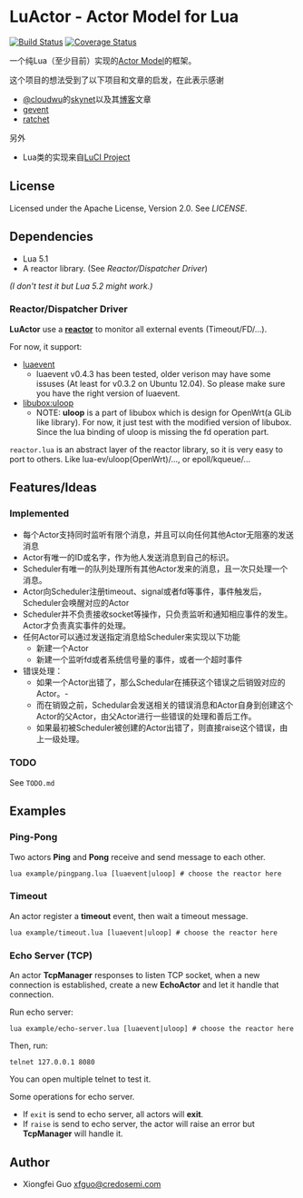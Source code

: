 LuActor - Actor Model for Lua
=============================

[![Build Status](https://travis-ci.org/xfguo/luactor.svg?branch=master)](https://travis-ci.org/xfguo/luactor) [![Coverage Status](https://coveralls.io/repos/xfguo/luactor/badge.png?branch=master)](https://coveralls.io/r/xfguo/luactor?branch=master)

一个纯Lua（至少目前）实现的[Actor Model](http://en.wikipedia.org/wiki/Actor_model)的框架。

这个项目的想法受到了以下项目和文章的启发，在此表示感谢

- [@cloudwu](https://github.com/cloudwu)的[skynet](https://github.com/cloudwu/skynet)以及其[博客](blog.codingnow.com)文章
- [gevent](http://www.gevent.org/)
- [ratchet](https://github.com/icgood/ratchet)

另外

- Lua类的实现来自[LuCI Project](http://luci.subsignal.org)

License
-------

Licensed under the Apache License, Version 2.0. See *LICENSE*.

Dependencies
------------

- Lua 5.1
- A reactor library. (See *Reactor/Dispatcher Driver*)

*(I don't test it but Lua 5.2 might work.)*

### Reactor/Dispatcher Driver

**LuActor** use a [**reactor**](http://en.wikipedia.org/wiki/Reactor_pattern) to monitor all external events (Timeout/FD/...).

For now, it support:

- [luaevent](https://github.com/harningt/luaevent)
  - luaevent v0.4.3 has been tested, older verison may have some issuses (At least for v0.3.2 on Ubuntu 12.04). So please make sure you have the right version of luaevent.
- [libubox:uloop](https://github.com/xfguo/libubox)
  - NOTE: **uloop** is a part of libubox which is design for OpenWrt(a GLib like library). For now, it just test with the modified version of libubox. Since the lua binding of uloop is missing the fd operation part.

`reactor.lua` is an abstract layer of the reactor library, so it is very easy to port to others. Like lua-ev/uloop(OpenWrt)/..., or epoll/kqueue/...

Features/Ideas
--------------

### Implemented

- 每个Actor支持同时监听有限个消息，并且可以向任何其他Actor无阻塞的发送消息
- Actor有唯一的ID或名字，作为他人发送消息到自己的标识。
- Scheduler有唯一的队列处理所有其他Actor发来的消息，且一次只处理一个消息。
- Actor向Scheduler注册timeout、signal或者fd等事件，事件触发后，Scheduler会唤醒对应的Actor
- Scheduler并不负责接收socket等操作，只负责监听和通知相应事件的发生。Actor才负责真实事件的处理。
- 任何Actor可以通过发送指定消息给Scheduler来实现以下功能
  - 新建一个Actor
  - 新建一个监听fd或者系统信号量的事件，或者一个超时事件
- 错误处理：
  - 如果一个Actor出错了，那么Schedular在捕获这个错误之后销毁对应的Actor。-
  - 而在销毁之前，Schedular会发送相关的错误消息和Actor自身到创建这个Actor的父Actor，由父Actor进行一些错误的处理和善后工作。
  - 如果最初被Scheduler被创建的Actor出错了，则直接raise这个错误，由上一级处理。

### TODO

See `TODO.md`

Examples
--------

### Ping-Pong

Two actors **Ping** and **Pong** receive and send message to each other.

    lua example/pingpang.lua [luaevent|uloop] # choose the reactor here

### Timeout

An actor register a **timeout** event, then wait a timeout message.

    lua example/timeout.lua [luaevent|uloop] # choose the reactor here

### Echo Server (TCP)

An actor **TcpManager** responses to listen TCP socket, when a new connection is
established, create a new **EchoActor** and let it handle that connection.

Run echo server:

    lua example/echo-server.lua [luaevent|uloop] # choose the reactor here

Then, run:

    telnet 127.0.0.1 8080

You can open multiple telnet to test it. 
    
Some operations for echo server.
  - If `exit` is send to echo server, all actors will **exit**.
  - If `raise` is send to echo server, the actor will raise an error but **TcpManager** will handle it.

Author
------

- Xiongfei Guo <xfguo@credosemi.com>
